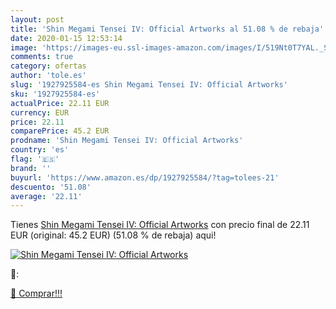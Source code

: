 ```yaml
---
layout: post
title: 'Shin Megami Tensei IV: Official Artworks al 51.08 % de rebaja'
date: 2020-01-15 12:53:14
image: 'https://images-eu.ssl-images-amazon.com/images/I/519Nt0T7YAL._SL400_.jpg'
comments: true
category: ofertas
author: 'tole.es'
slug: '1927925584-es Shin Megami Tensei IV: Official Artworks'
sku: '1927925584-es'
actualPrice: 22.11 EUR
currency: EUR
price: 22.11
comparePrice: 45.2 EUR
prodname: 'Shin Megami Tensei IV: Official Artworks'
country: 'es'
flag: '🇪🇸'
brand: ''
buyurl: 'https://www.amazon.es/dp/1927925584/?tag=tolees-21'
descuento: '51.08'
average: '22.11'
---
```


Tienes [Shin Megami Tensei IV: Official Artworks](https://www.amazon.es/dp/1927925584/?tag=tolees-21) con precio final de  22.11 EUR (original: 45.2 EUR) (51.08 %  de rebaja) aqui!

[![Shin Megami Tensei IV: Official Artworks](https://images-eu.ssl-images-amazon.com/images/I/519Nt0T7YAL._SL400_.jpg)](https://www.amazon.es/dp/1927925584/?tag=tolees-21)

🔎:


[🛒 Comprar!!!](https://www.amazon.es/dp/1927925584/?tag=tolees-21)
